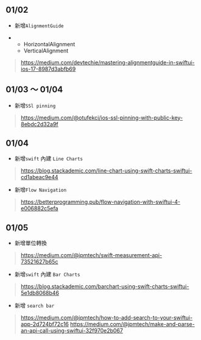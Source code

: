 ## 01/02
   * 新增`AlignmentGuide`
  + * HorizontalAlignment
    * VerticalAlignment
> https://medium.com/devtechie/mastering-alignmentguide-in-swiftui-ios-17-8987d3abfb69

## 01/03 ～ 01/04
   * 新增`SSl pinning`
> https://medium.com/@otufekci/ios-ssl-pinning-with-public-key-8ebdc2d32a9f

## 01/04
   * 新增`swift` 內建 `Line Charts`
> https://blog.stackademic.com/line-chart-using-swift-charts-swiftui-cd1abeac9e44
   * 新增`Flow Navigation`
> https://betterprogramming.pub/flow-navigation-with-swiftui-4-e006882c5efa

## 01/05
   * 新增單位轉換
> https://medium.com/@jpmtech/swift-measurement-api-73521627b65c
   * 新增`swift` 內建 `Bar Charts`
> https://blog.stackademic.com/barchart-using-swift-charts-swiftui-5e1db8068b46
   * 新增 `search bar`
> https://medium.com/@jpmtech/how-to-add-search-to-your-swiftui-app-2d724bf72c16
> https://medium.com/@jpmtech/make-and-parse-an-api-call-using-swiftui-32f970e2b067
